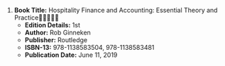 1. **Book Title:** Hospitality Finance and Accounting: Essential Theory and Practice🚨🚨🚨🚨🚨
   - **Edition Details:** 1st
   - **Author:** Rob Ginneken
   - **Publisher:** Routledge
   - **ISBN-13:** 978-1138583504, 978-1138583481
   - **Publication Date:** June 11, 2019
